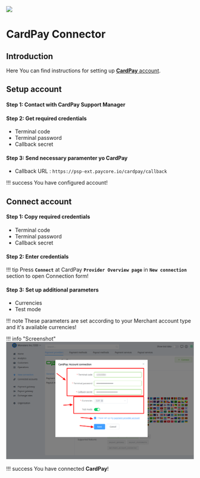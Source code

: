 <img src="https://static.openfintech.io/payment_providers/cardpay/logo.svg?w=400" width="400px">

# CardPay Connector

## Introduction

Here You can find  instructions for setting up [**CardPay**  account](https://cardpay.com/ma/).

## Setup account

#### Step 1: Contact with CardPay Support Manager


#### Step 2: Get required credentials

-  Terminal code
-  Terminal password
-  Callback secret


#### Step 3: Send necessary paramenter yo CardPay

-  Callback URL : ```https://psp-ext.paycore.io/cardpay/callback```

!!! success
    You have configured account!




## Connect account

#### Step 1: Copy required credentials

-  Terminal code
-  Terminal password
-  Callback secret

#### Step 2: Enter credentials

!!! tip
    Press **`Connect`** at CardPay **`Provider Overview page`** in **`New connection`** section to open Connection form!

#### Step 3: Set up additional parameters 

-  Currencies
-  Test mode

!!! note
    These parameters are set according to your Merchant account type and it's available currencies!



!!! info "Screenshot"
    [![Connect](images/cardpay_connect.png)](images/cardpay_connect.png)


!!! success
    You have connected **CardPay**!